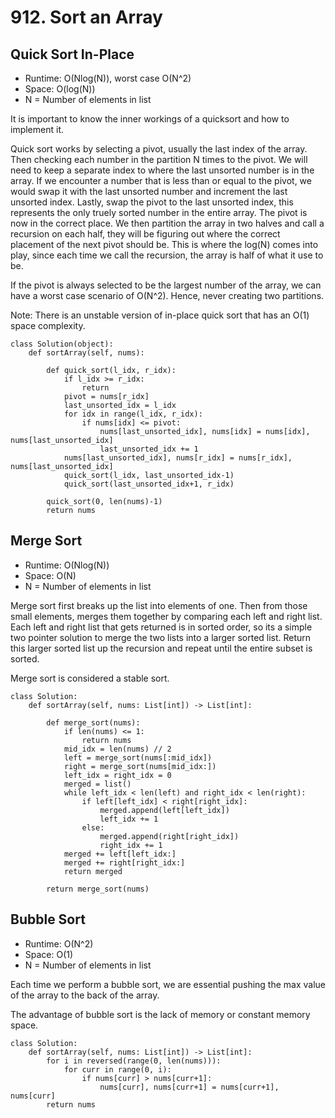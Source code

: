 # 912. Sort an Array

## Quick Sort In-Place

- Runtime: O(Nlog(N)), worst case O(N^2)
- Space: O(log(N))
- N = Number of elements in list

It is important to know the inner workings of a quicksort and how to implement it.

Quick sort works by selecting a pivot, usually the last index of the array. 
Then checking each number in the partition N times to the pivot.
We will need to keep a separate index to where the last unsorted number is in the array. 
If we encounter a number that is less than or equal to the pivot, we would swap it with the last unsorted number and increment the last unsorted index.
Lastly, swap the pivot to the last unsorted index, this represents the only truely sorted number in the entire array.
The pivot is now in the correct place.
We then partition the array in two halves and call a recursion on each half, they will be figuring out where the correct placement of the next pivot should be.
This is where the log(N) comes into play, since each time we call the recursion, the array is half of what it use to be.

If the pivot is always selected to be the largest number of the array, we can have a worst case scenario of O(N^2).
Hence, never creating two partitions.

Note: There is an unstable version of in-place quick sort that has an O(1) space complexity.

```
class Solution(object):
    def sortArray(self, nums):
        
        def quick_sort(l_idx, r_idx):
            if l_idx >= r_idx:
                return
            pivot = nums[r_idx]
            last_unsorted_idx = l_idx
            for idx in range(l_idx, r_idx):
                if nums[idx] <= pivot:
                    nums[last_unsorted_idx], nums[idx] = nums[idx], nums[last_unsorted_idx]
                    last_unsorted_idx += 1
            nums[last_unsorted_idx], nums[r_idx] = nums[r_idx], nums[last_unsorted_idx]
            quick_sort(l_idx, last_unsorted_idx-1)
            quick_sort(last_unsorted_idx+1, r_idx)
            
        quick_sort(0, len(nums)-1)
        return nums
```

## Merge Sort

- Runtime: O(Nlog(N))
- Space: O(N)
- N = Number of elements in list

Merge sort first breaks up the list into elements of one.
Then from those small elements, merges them together by comparing each left and right list.
Each left and right list that gets returned is in sorted order, so its a simple two pointer solution to merge the two lists into a larger sorted list. Return this larger sorted list up the recursion and repeat until the entire subset is sorted.

Merge sort is considered a stable sort.

```
class Solution:
    def sortArray(self, nums: List[int]) -> List[int]:
        
        def merge_sort(nums):
            if len(nums) <= 1:
                return nums
            mid_idx = len(nums) // 2
            left = merge_sort(nums[:mid_idx])
            right = merge_sort(nums[mid_idx:])
            left_idx = right_idx = 0
            merged = list()
            while left_idx < len(left) and right_idx < len(right):
                if left[left_idx] < right[right_idx]:
                    merged.append(left[left_idx])
                    left_idx += 1
                else:
                    merged.append(right[right_idx])
                    right_idx += 1
            merged += left[left_idx:]
            merged += right[right_idx:]
            return merged
        
        return merge_sort(nums)
```

## Bubble Sort

- Runtime: O(N^2)
- Space: O(1)
- N = Number of elements in list

Each time we perform a bubble sort, we are essential pushing the max value of the array to the back of the array.

The advantage of bubble sort is the lack of memory or constant memory space.

```
class Solution:
    def sortArray(self, nums: List[int]) -> List[int]:
        for i in reversed(range(0, len(nums))):
            for curr in range(0, i):
                if nums[curr] > nums[curr+1]:
                    nums[curr], nums[curr+1] = nums[curr+1], nums[curr]
        return nums
```

